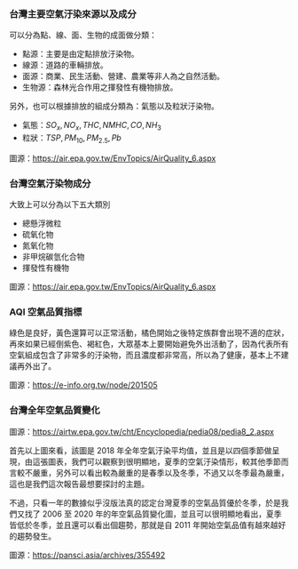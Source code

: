 ### 台灣主要空氣汙染來源以及成分

可以分為點、線、面、生物的成面做分類：
* 點源：主要是由定點排放汙染物。
* 線源：道路的車輛排放。
* 面源：商業、民生活動、營建、農業等非人為之自然活動。
* 生物源：森林光合作用之揮發性有機物排放。

另外，也可以根據排放的組成分類為：氣態以及粒狀汙染物。
- 氣態：$SO_x, NO_x, THC, NMHC, CO, NH_3$
- 粒狀：$TSP, PM_{10}, PM_{2.5}, Pb$

圖源：https://air.epa.gov.tw/EnvTopics/AirQuality_6.aspx

### 台灣空氣汙染物成分
大致上可以分為以下五大類別

- 總懸浮微粒
- 硫氧化物
- 氮氧化物
- 非甲烷碳氫化合物
- 揮發性有機物

圖源：https://air.epa.gov.tw/EnvTopics/AirQuality_6.aspx

### AQI 空氣品質指標
綠色是良好，黃色還算可以正常活動，橘色開始之後特定族群會出現不適的症狀，再來如果已經倒紫色、褐紅色，大眾基本上要開始避免外出活動了，因為代表所有空氣組成包含了非常多的汙染物，而且濃度都非常高，所以為了健康，基本上不建議再外出了。

圖源：https://e-info.org.tw/node/201505

### 台灣全年空氣品質變化

圖源：https://airtw.epa.gov.tw/cht/Encyclopedia/pedia08/pedia8_2.aspx

首先以上圖來看，該圖是 2018 年全年空氣汙染平均值，並且是以四個季節做呈現，由這張圖表，我們可以觀察到很明顯地，夏季的空氣汙染情形，較其他季節而言較不嚴重，另外可以看出較為嚴重的是春季以及冬季，不過又以冬季最為嚴重，這也是我們這次報告最想要探討的主題。

不過，只看一年的數據似乎沒版法真的認定台灣夏季的空氣品質優於冬季，於是我們又找了 2006 至 2020 年的年空氣品質變化圖，並且可以很明顯地看出，夏季皆低於冬季，並且還可以看出個趨勢，那就是自 2011 年開始空氣品值有越來越好的趨勢發生。

圖源：https://pansci.asia/archives/355492
